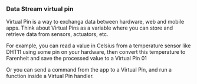 ### Data Stream virtual pin

Virtual Pin is a way to exchanga data between hardware, web and mobile apps. Think about Virtual Pins as a variable where you can store and retrieve data from sensors, actuators, etc.

For example, you can read a value in Celsius from a temperature sensor like DHT11 using some pin on your hardware, then convert this temperature to Farenheit and save the processed value to a Virtual Pin 01

Or you can send a command from the app to a Virtual Pin, and run a function inside a Virtual Pin handler.
